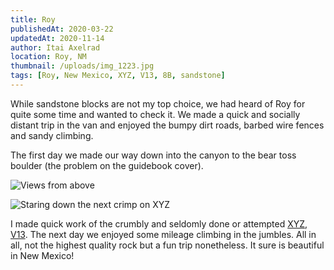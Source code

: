 ```yaml
---
title: Roy
publishedAt: 2020-03-22
updatedAt: 2020-11-14
author: Itai Axelrad
location: Roy, NM
thumbnail: /uploads/img_1223.jpg
tags: [Roy, New Mexico, XYZ, V13, 8B, sandstone]
---
```


While sandstone blocks are not my top choice, we had heard of Roy for quite some time and wanted to check it. We made a quick and socially distant trip in the van and enjoyed the bumpy dirt roads, barbed wire fences and sandy climbing.

The first day we made our way down into the canyon to the bear toss boulder (the problem on the guidebook cover).

![Views from above](/uploads/img_1223.jpg)

![Staring down the next crimp on XYZ](/uploads/img_2335.jpg)

I made quick work of the crumbly and seldomly done or attempted [XYZ, V13](https://www.youtube.com/watch?v=9g0uIdfNimw). The next day we enjoyed some mileage climbing in the jumbles. All in all, not the highest quality rock but a fun trip nonetheless. It sure is beautiful in New Mexico!
